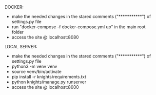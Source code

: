 DOCKER:
- make the needed changes in the stared comments ("***********") of settings.py file
- run "docker-compose -f docker-compose.yml up" in the main root folder
- access the site @ localhost:8080

LOCAL SERVER:
- make the needed changes in the stared comments ("***********") of settings.py file
- python3 -m venv venv
- source venv/bin/activate
- pip install -r knights/requirements.txt
- python knights/manage.py runserver
- access the site @ localhost:8000
